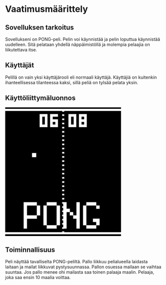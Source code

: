# Vaatimusmäärittely

## Sovelluksen tarkoitus
  Sovellukseni on PONG-peli. Pelin voi käynnistää ja pelin loputtua käynnistää uudelleen. 
  Sitä pelataan yhdellä näppäimistöllä ja molempia pelaajia on liikutettava itse.
  
## Käyttäjät
  Pelillä on vain yksi käyttäjärooli eli normaali käyttäjä. 
  Käyttäjiä on kuitenkin ihanteellisessa tilanteessa kaksi, sillä peliä on tylsää pelata yksin.

## Käyttöliittymäluonnos
![](./kayttoliittyma-hahmotelma.png)

## Toiminnallisuus
  Peli näyttää tavalliselta PONG-peliltä. 
  Pallo liikkuu pelialueella laidasta laitaan ja mailat liikkuvat pystysuunnassa.
  Pallon osuessa mailaan se vaihtaa suuntaa. 
  Jos pallo menee ohi mailasta saa toinen palaaja maalin. 
  Pelaaja, joka saa ensin 10 maalia voittaa.
